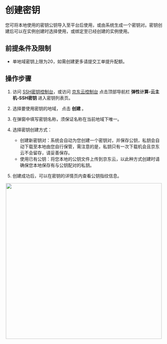 # 创建密钥

您可将本地使用的密钥公钥导入至平台后使用，或由系统生成一个密钥对。密钥创建后可以在实例创建时选择使用，或绑定至已经创建的实例使用。

## 前提条件及限制

* 单地域密钥上限为20，如需创建更多请提交工单提升配额。

## 操作步骤
1. 访问 [SSH密钥控制台][1]，或访问 [京东云控制台][2] 点击顶部导航栏 **弹性计算-云主机-SSH密钥** 进入密钥列表页。
2. 选择要使用密钥的地域， 点击 **创建** 。
3. 在弹窗中填写密钥名称，须保证名称在当前地域下唯一。
4. 选择密钥创建方式：<br>
   * 创建新密钥对：系统会自动为您创建一个密钥对，并保存公钥，私钥会自动下载至本地由您自行保管，需注意的是，私钥只有一次下载机会且京东云不会留存，请妥善保存。
   * 使用已有公钥：将您本地的公钥文件上传到京东云，以此种方式创建时请确保您本地保存有与公钥配对的私钥。
   
5. 创建成功后，可以在密钥的详情页内查看公钥指纹信息。

<div align="center"><img src="https://img1.jcloudcs.com/cn/image/vm/Operation-Guide-keypair-create1.png" width="500"></div>



  [1]: https://cns-console.jdcloud.com/host/ssh/list
  [2]: https://console.jdcloud.com/
